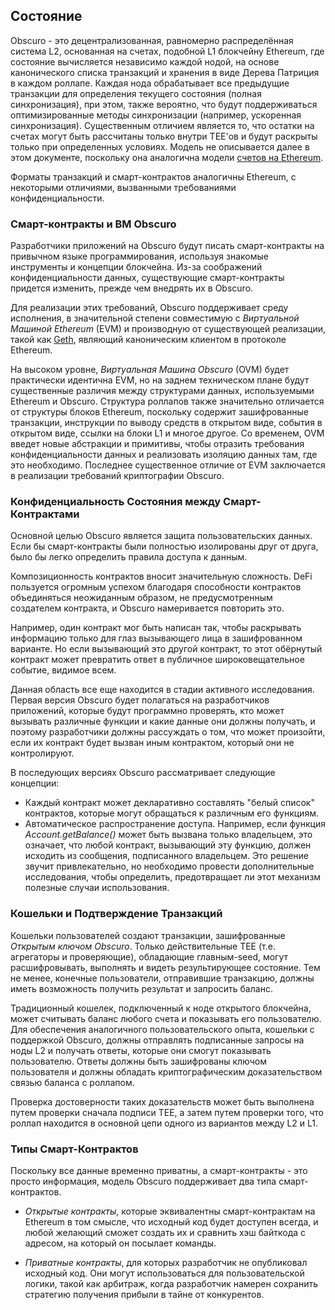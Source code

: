 ## Состояние
Obscuro - это децентрализованная, равномерно распределённая система L2, основанная на счетах, подобной L1 блокчейну Ethereum, где состояние вычисляется независимо каждой нодой, на основе канонического списка транзакций и хранения в виде Дерева Патриция в каждом роллапе. Каждая нода обрабатывает все предыдущие транзакции для определения текущего состояния (полная синхронизация), при этом, также вероятно, что будут поддерживаться оптимизированные методы синхронизации (например, ускоренная синхронизация). Существенным отличием является то, что остатки на счетах могут быть рассчитаны только внутри TEE'ов и будут раскрыты только при определенных условиях. Модель не описывается далее в этом документе, поскольку она аналогична модели [счетов на Ethereum](https://ethereum.org/en/developers/docs/accounts/).

Форматы транзакций и смарт-контрактов аналогичны Ethereum, с некоторыми отличиями, вызванными требованиями конфиденциальности.

### Смарт-контракты и ВМ Obscuro
Разработчики приложений на Obscuro будут писать смарт-контракты на привычном языке программирования, используя знакомые инструменты и концепции блокчейна. 
Из-за соображений конфиденциальности данных, существующие смарт-контракты придется изменить, прежде чем внедрять их в Obscuro.

Для реализации этих требований, Obscuro поддерживает среду исполнения, в значительной степени совместимую с _Виртуальной Машиной Ethereum_ (EVM) и производную от существующей реализации, такой как [Geth](https://github.com/ethereum/go-ethereum), являющий каноническим клиентом в протоколе Ethereum.

На высоком уровне, _Виртуальная Машина Obscuro_ (OVM) будет практически идентична EVM, но на заднем техническом плане будут существенные различия между структурами данных, используемыми Ethereum и Obscuro. Структура роллапов также значительно отличается от структуры блоков Ethereum, поскольку содержит зашифрованные транзакции, инструкции по выводу средств в открытом виде, события в открытом виде, ссылки на блоки L1 и многое другое. Со временем, OVM введет новые абстракции и примитивы, чтобы отразить требования конфиденциальности данных и реализовать изоляцию данных там, где это необходимо. Последнее существенное отличие от EVM заключается в реализации требований криптографии Obscuro.

### Конфиденциальность Состояния между Смарт-Контрактами
Основной целью Obscuro является защита пользовательских данных. Если бы смарт-контракты были полностью изолированы друг от друга, было бы легко определить правила доступа к данным.

Композиционность контрактов вносит значительную сложность. DeFi пользуется огромным успехом благодаря способности контрактов объединяться неожиданным образом, не предусмотренным создателем контракта, и Obscuro намеривается повторить это.

Например, один контракт мог быть написан так, чтобы раскрывать информацию только для глаз вызывающего лица в зашифрованном варианте. Но если вызывающий это другой контракт, то этот обёрнутый контракт может превратить ответ в публичное широковещательное событие, видимое всем.

Данная область все еще находится в стадии активного исследования. Первая версия Obscuro будет полагаться на разработчиков приложений, которые будут программно проверять, кто может вызывать различные функции и какие данные они должны получать, и поэтому разработчики должны рассуждать о том, что может произойти, если их контракт будет вызван иным контрактом, который они не контролируют.

В последующих версиях Obscuro рассматривает следующие концепции:
* Каждый контракт может декларативно составлять "белый список" контрактов, которые могут обращаться к различным его функциям.
* Автоматическое распространение доступа. Например, если функция _Account.getBalance()_ может быть вызвана только владельцем, это означает, что любой контракт, вызывающий эту функцию, должен исходить из сообщения, подписанного владельцем. Это решение звучит привлекательно, но необходимо провести дополнительные исследования, чтобы определить, предотвращает ли этот механизм полезные случаи использования.

###  Кошельки и Подтверждение Транзакций
Кошельки пользователей создают транзакции, зашифрованные _Открытым ключом Obscuro_. Только действительные TEE (т.е. агрегаторы и проверяющие), обладающие главным-seed, могут расшифровывать, выполнять и видеть результирующее состояние. Тем не менее, конечные пользователи, отправившие транзакцию, должны иметь возможность получить результат и запросить баланс.

Традиционный кошелек, подключенный к ноде открытого блокчейна, может считывать баланс любого счета и показывать его пользователю. Для обеспечения аналогичного пользовательского опыта, кошельки с поддержкой Obscuro, должны отправлять подписанные запросы на ноды L2 и получать ответы, которые они смогут показывать пользователю. Ответы должны быть зашифрованы ключом пользователя и должны обладать криптографическим доказательством связью баланса с роллапом.

Проверка достоверности таких доказательств может быть выполнена путем проверки сначала подписи TEE, а затем путем проверки того, что роллап находится в основной цепи одного из вариантов между L2 и L1.

###  Типы Смарт-Контрактов
Поскольку все данные временно приватны, а смарт-контракты - это просто информация, модель Obscuro поддерживает два типа смарт-контрактов.

 - _Открытые контракты_, которые эквивалентны смарт-контрактам на Ethereum в том смысле, что исходный код будет доступен всегда, и любой желающий сможет создать их и сравнить хэш байткода с адресом, на который он посылает команды.

 - _Приватные контракты_, для которых разработчик не опубликовал исходный код. Они могут использоваться для пользовательской логики, такой как арбитраж, когда разработчик намерен сохранить стратегию получения прибыли в тайне от конкурентов.

